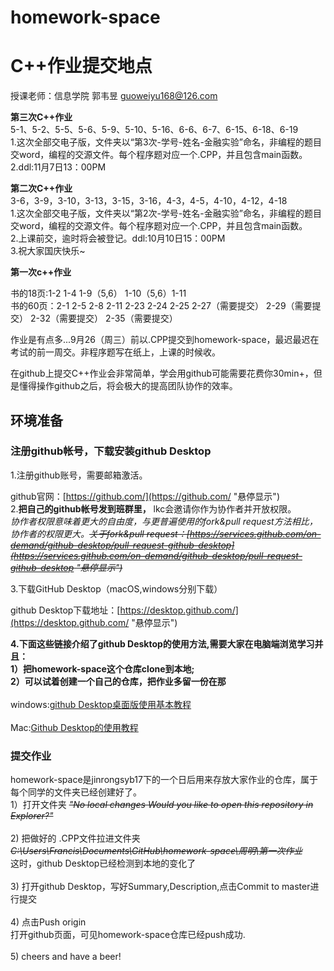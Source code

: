 # homework-space
C++作业提交地点
=======================
授课老师：信息学院 郭韦昱 guoweiyu168@126.com

**第三次C++作业**<br>
5-1、5-2、5-5、5-6、5-9、5-10、5-16、6-6、6-7、6-15、6-18、6-19<br>
1.这次全部交电子版，文件夹以“第3次-学号-姓名-金融实验”命名，非编程的题目交word，编程的交源文件。每个程序题对应一个.CPP，并且包含main函数。<br>
2.ddl:11月7日13：00PM<br>

**第二次C++作业**<br>
3-6，3-9，3-10，3-13，3-15，3-16，4-3，4-5，4-10，4-12，4-18<br>
1.这次全部交电子版，文件夹以“第2次-学号-姓名-金融实验”命名，非编程的题目交word，编程的交源文件。每个程序题对应一个.CPP，并且包含main函数。<br>
2.上课前交，逾时将会被登记。ddl:10月10日15：00PM<br>
3.祝大家国庆快乐~<br>

**第一次c++作业**

书的18页:1-2  1-4  1-9（5,6）  1-10（5,6）1-11<br>
书的60页：2-1  2-5  2-8  2-11   2-23  2-24  2-25  2-27（需要提交）  2-29（需要提交）  2-32（需要提交） 2-35（需要提交）

作业是有点多...9月26（周三）前以.CPP提交到homework-space，最迟最迟在考试的前一周交。非程序题写在纸上，上课的时候收。

在github上提交C++作业会非常简单，学会用github可能需要花费你30min+，但是懂得操作github之后，将会极大的提高团队协作的效率。<br>


## 环境准备

### **注册github帐号，下载安装github Desktop** 

1.注册github账号，需要邮箱激活。

github官网：[https://github.com/](https://github.com/ "悬停显示") 
<br>
2.**把自己的github帐号发到班群里，** lkc会邀请你作为协作者并开放权限。<br>
*协作者权限意味着更大的自由度，与更普遍使用的fork&pull request方法相比，协作者的权限更大。~~关于fork&pull request：[https://services.github.com/on-demand/github-desktop/pull-request-github-desktop](https://services.github.com/on-demand/github-desktop/pull-request-github-desktop "悬停显示")~~*

3.下载GitHub Desktop（macOS,windows分别下载）

github Desktop下载地址：[https://desktop.github.com/](https://desktop.github.com/ "悬停显示")

**4.下面这些链接介绍了github Desktop的使用方法,需要大家在电脑端浏览学习并且：<br>
1）把homework-space这个仓库clone到本地;<br>
2）可以试着创建一个自己的仓库，把作业多留一份在那<br>**
<br>
windows:[github Desktop桌面版使用基本教程](https://www.jianshu.com/p/1e45b93bd593) <br>
<br>
Mac:[Github Desktop的使用教程](https://www.jianshu.com/p/6063974849db?_u_u_u=0.9533256715377905)<br>


### 提交作业

homework-space是jinrongsyb17下的一个日后用来存放大家作业的仓库，属于每个同学的文件夹已经创建好了。<br>
1）打开文件夹 ~~*"No local changes   Would you like to open this repository in Explorer?"*~~<br>
<br>
2) 把做好的 .CPP文件拉进文件夹  ~~*C:\Users\Francis\Documents\GitHub\homework-space\周明\第一次作业*~~ <br>
   这时，github Desktop已经检测到本地的变化了<br>
   <br>
3) 打开github Desktop，写好Summary,Description,点击Commit to master进行提交<br>
<br>
4) 点击Push origin<br>
   打开github页面，可见homework-space仓库已经push成功.<br>
   <br>
5) cheers and have a beer!<br>
